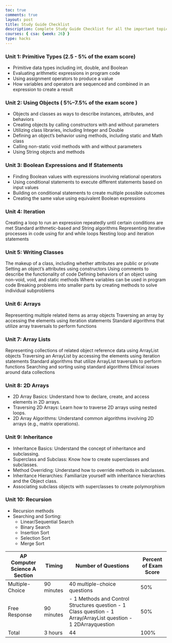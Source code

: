 ```yaml
---
toc: true
comments: true
layout: post
title: Study Guide Checklist
description: Complete Study Guide Checklist for all the important topics in every Unit in AP Computer Science A
courses: { csa: {week: 26} }
type: hacks
---
```



### Unit 1: Primitive Types (2.5 - 5% of the exam score)
- Primitive data types including int, double, and Boolean
- Evaluating arithmetic expressions in program code
- Using assignment operators to produce a value
- How variables and operators are sequenced and combined in an expression to create a result

### Unit 2: Using Objects ( 5%–7.5% of the exam score )
- Objects and classes as ways to describe instances, attributes, and behaviors
- Creating objects by calling constructors with and without parameters
- Utilizing class libraries, including Integer and Double
- Defining an object’s behavior using methods, including static and Math class
- Calling non-static void methods with and without parameters
- Using String objects and methods

### Unit 3: Boolean Expressions and If Statements
- Finding Boolean values with expressions involving relational operators
- Using conditional statements to execute different statements based on input values
- Building on conditional statements to create multiple possible outcomes
- Creating the same value using equivalent Boolean expressions

### Unit 4: Iteration
Creating a loop to run an expression repeatedly until certain conditions are met
Standard arithmetic-based and String algorithms
Representing iterative processes in code using for and while loops
Nesting loop and iteration statements

### Unit 5: Writing Classes
The makeup of a class, including whether attributes are public or private
Setting an object’s attributes using constructors
Using comments to describe the functionality of code
Defining behaviors of an object using non-void, void, and static methods
Where variables can be used in program code
Breaking problems into smaller parts by creating methods to solve individual subproblems

### Unit 6: Arrays
Representing multiple related items as array objects
Traversing an array by accessing the elements using iteration statements
Standard algorithms that utilize array traversals to perform functions

### Unit 7: Array Lists
Representing collections of related object reference data using ArrayList objects
Traversing an ArrayList by accessing the elements using iteration statements
Standard algorithms that utilize ArrayList traversals to perform functions
Searching and sorting using standard algorithms
Ethical issues around data collections

### Unit 8: 2D Arrays
- 2D Array Basics: Understand how to declare, create, and access elements in 2D arrays.
- Traversing 2D Arrays: Learn how to traverse 2D arrays using nested loops.
- 2D Array Algorithms: Understand common algorithms involving 2D arrays (e.g., matrix operations).

### Unit 9: Inheritance
- Inheritance Basics: Understand the concept of inheritance and subclassing.
- Superclass and Subclass: Know how to create superclasses and subclasses.
- Method Overriding: Understand how to override methods in subclasses.
- Inheritance Hierarchies: Familiarize yourself with inheritance hierarchies and the Object class.
- Associating subclass objects with superclasses to create polymorphism

### Unit 10: Recursion
- Recursion methods
- Searching and Sorting:
  - Linear/Sequential Search
  - Binary Search
  - Insertion Sort
  - Selection Sort
  - Merge Sort


| AP Computer Science A Section   | Timing | Number of Questions | Percent of Exam Score  | 
| -------- | ------- | -------- | ------- |
| Multiple-Choice  | 90 minutes    | 40 multiple-choice questions | 50%  |
| Free Response | 90 minutes     | - 1 Methods and Control Structures question - 1 Class question  - 1 Array/ArrayList question - 1 2DArrayquestion| 50% |
| Total    | 3 hours    |  44 |  100% |
